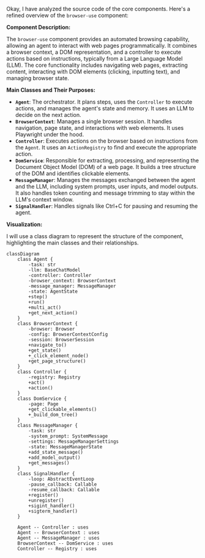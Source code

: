 Okay, I have analyzed the source code of the core components. Here's a refined overview of the `browser-use` component:

**Component Description:**

The `browser-use` component provides an automated browsing capability, allowing an agent to interact with web pages programmatically. It combines a browser context, a DOM representation, and a controller to execute actions based on instructions, typically from a Large Language Model (LLM). The core functionality includes navigating web pages, extracting content, interacting with DOM elements (clicking, inputting text), and managing browser state.

**Main Classes and Their Purposes:**

*   **`Agent`**: The orchestrator. It plans steps, uses the `Controller` to execute actions, and manages the agent's state and memory. It uses an LLM to decide on the next action.
*   **`BrowserContext`**: Manages a single browser session. It handles navigation, page state, and interactions with web elements. It uses Playwright under the hood.
*   **`Controller`**: Executes actions on the browser based on instructions from the `Agent`. It uses an `ActionRegistry` to find and execute the appropriate action.
*   **`DomService`**: Responsible for extracting, processing, and representing the Document Object Model (DOM) of a web page. It builds a tree structure of the DOM and identifies clickable elements.
*   **`MessageManager`**: Manages the messages exchanged between the agent and the LLM, including system prompts, user inputs, and model outputs. It also handles token counting and message trimming to stay within the LLM's context window.
*   **`SignalHandler`**: Handles signals like Ctrl+C for pausing and resuming the agent.

**Visualization:**

I will use a class diagram to represent the structure of the component, highlighting the main classes and their relationships.

```mermaid
classDiagram
    class Agent {
        -task: str
        -llm: BaseChatModel
        -controller: Controller
        -browser_context: BrowserContext
        -message_manager: MessageManager
        -state: AgentState
        +step()
        +run()
        +multi_act()
        +get_next_action()
    }
    class BrowserContext {
        -browser: Browser
        -config: BrowserContextConfig
        -session: BrowserSession
        +navigate_to()
        +get_state()
        +_click_element_node()
        +get_page_structure()
    }
    class Controller {
        -registry: Registry
        +act()
        +action()
    }
    class DomService {
        -page: Page
        +get_clickable_elements()
        +_build_dom_tree()
    }
    class MessageManager {
        -task: str
        -system_prompt: SystemMessage
        -settings: MessageManagerSettings
        -state: MessageManagerState
        +add_state_message()
        +add_model_output()
        +get_messages()
    }
    class SignalHandler {
        -loop: AbstractEventLoop
        -pause_callback: Callable
        -resume_callback: Callable
        +register()
        +unregister()
        +sigint_handler()
        +sigterm_handler()
    }

    Agent -- Controller : uses
    Agent -- BrowserContext : uses
    Agent -- MessageManager : uses
    BrowserContext -- DomService : uses
    Controller -- Registry : uses
```